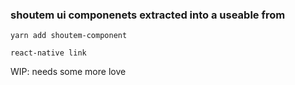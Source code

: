 ### shoutem ui componenets extracted into a useable from

```
yarn add shoutem-component

react-native link
```

WIP: needs some more love 